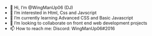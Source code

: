 - 👋 Hi, I’m @WingManUp06 (DJ)
- 👀 I’m interested in Html, Css and Javscript
- 🌱 I’m currently learning Advanced CSS and Basic Javascript
- 💞️ I’m looking to collaborate on front end web development projects
- 📫 How to reach me: Discord: WingManUp06#2016

<!---
WingManUp06/WingManUp06 is a ✨ special ✨ repository because its `README.md` (this file) appears on your GitHub profile.
You can click the Preview link to take a look at your changes.
--->
